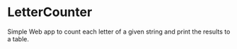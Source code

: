 LetterCounter
=============

Simple Web app to count each letter of a given string and print the results to a table.
